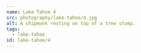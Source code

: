 ```yaml
---
name: Lake Tahoe 4
src: photography/lake-tahoe/4.jpg
alt: A chipmunk resting on top of a tree stump.
tags: 
  - lake-tahoe
id: lake-tahoe/4
---
```

